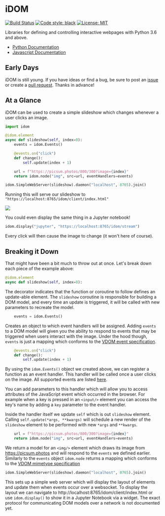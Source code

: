# iDOM

<a href="https://travis-ci.org/rmorshea/idom"><img alt="Build Status" src="https://travis-ci.org/rmorshea/idom.svg?branch=master"></a>
<a href="https://github.com/ambv/black"><img alt="Code style: black" src="https://img.shields.io/badge/code%20style-black-000000.svg"></a>
<a href="https://github.com/rmorshea/idom/blob/master/LICENSE"><img alt="License: MIT" src="https://img.shields.io/badge/License-MIT-purple.svg"></a>

Libraries for defining and controlling interactive webpages with Python 3.6 and above.

* [Python Documentation](https://github.com/rmorshea/idom/blob/master/idom/py/README.md)
* [Javascript Documentation](https://github.com/rmorshea/idom/blob/master/idom/js/README.md)


## Early Days

iDOM is still young. If you have ideas or find a bug, be sure to post an
[issue](https://github.com/rmorshea/idom/issues)
or create a
[pull request](https://github.com/rmorshea/idom/pulls). Thanks in advance!


## At a Glance

iDOM can be used to create a simple slideshow which changes whenever a user clicks an image.

```python
import idom

@idom.element
async def slideshow(self, index=0):
    events = idom.Events()

    @events.on("click")
    def change():
        self.update(index + 1)

    url = f"https://picsum.photos/800/300?image={index}"
    return idom.node("img", src=url, eventHandlers=events)

idom.SimpleWebServer(slideshow).daemon("localhost", 8765).join()
```

Running this will serve our slideshow to `"https://localhost:8765/idom/client/index.html"`

<img src='https://picsum.photos/800/300?random'/>

You could even display the same thing in a Jupyter notebook!

```python
idom.display("jupyter", "https://localhost:8765/idom/stream")
```

Every click will then cause the image to change (it won't here of course).


## Breaking it Down

That might have been a bit much to throw out at once. Let's break down each piece of the
example above:

```python
@idom.element
async def slideshow(self, index=0):
```

The decorator indicates that the function or coroutine to follow defines an update-able
element. The `slideshow` coroutine is responsible for building a DOM model, and every
time an update is triggered, it will be called with new parameters to recreate the model.

```python
    events = idom.Events()
```

Creates an object to which event handlers will be assigned. Adding `events` to a DOM
model will given you the ability to respond to events that may be triggered when users
interact with the image. Under the hood though, `events` is just a mapping which
conforms to the
[VDOM event specification](https://github.com/nteract/vdom/blob/master/docs/event-spec.md).

```python
    @events.on("click")
    def change():
        self.update(index + 1)
```

By using the `idom.Events()` object we created above, we can register a function as an
event handler. This handler will be called once a user clicks on the image. All supported
events are listed [here](https://reactjs.org/docs/events.html).

You can add parameters to this handler which will allow you to access attributes of the
JavaScript event which occurred in the browser. For example when a key is pressed in
an `<input/>` element you can access the key's name by adding a `key` parameter to
the event handler.

Inside the handler itself we update `self` which is out `slideshow` element. Calling
`self.update(*args, **kwargs)` will schedule a new render of the `slideshow` element to
be performed with new `*args` and `**kwargs`.

```python
    url = f"https://picsum.photos/800/300?image={index}"
    return idom.node("img", src=url, eventHandlers=events)
```

We return a model for an `<img/>` element which draws its image from https://picsum.photos
and will respond to the `events` we defined earlier. Similarly to the `events` object
`idom.node` returns a mapping which conforms to the
[VDOM mimetype specification](https://github.com/nteract/vdom/blob/master/docs/mimetype-spec.md)


```python
idom.SimpleWebServer(slideshow).daemon("localhost", 8765).join()
```

This sets up a simple web server which will display the layout of elements and update
them when events occur over a websocket. To display the layout we can navigate to
http://localhost:8765/idom/client/index.html or use `idom.display()` to show it
in a Jupyter Notebook via a widget. The exact protocol for communicating DOM models
over a network is not documented yet.
